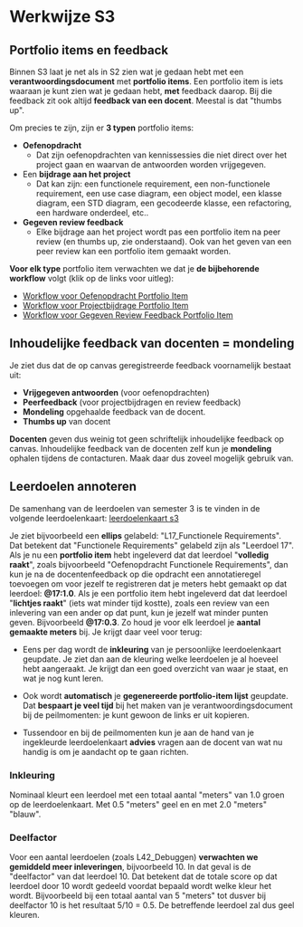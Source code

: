 # Werkwijze S3

## Portfolio items en feedback

Binnen S3 laat je net als in S2 zien wat je gedaan hebt met een **verantwoordingsdocument** met **portfolio items**. Een portfolio item is iets waaraan je kunt zien wat je gedaan hebt, **met** feedback daarop. Bij die feedback zit ook altijd **feedback van een docent**. Meestal is dat "thumbs up".

Om precies te zijn, zijn er **3 typen** portfolio items:

- **Oefenopdracht**
  - Dat zijn oefenopdrachten van kennissessies die niet direct over het project gaan en waarvan de antwoorden worden vrijgegeven.
- Een **bijdrage aan het project**
  - Dat kan zijn: een functionele requirement, een non-functionele requirement, een use case diagram, een object model, een klasse diagram, een STD diagram, een gecodeerde klasse, een refactoring, een hardware onderdeel, etc..
- **Gegeven review feedback**
  - Elke bijdrage aan het project wordt pas een portfolio item na peer review (en thumbs up, zie onderstaand). Ook van het geven van een peer review kan een portfolio item gemaakt worden.

**Voor elk type** portfolio item verwachten we dat je **de bijbehorende workflow** volgt (klik op de links voor uitleg):

- [Workflow voor Oefenopdracht Portfolio Item](werkwijze_s3-Oefenopdracht.svg)
- [Workflow voor Projectbijdrage Portfolio Item](werkwijze_s3-Projectbijdrage.svg)
- [Workflow voor Gegeven Review Feedback Portfolio Item](werkwijze_s3-Oefenopdracht.svg)

## Inhoudelijke feedback van docenten = mondeling

Je ziet dus dat de op canvas geregistreerde feedback voornamelijk bestaat uit:

- **Vrijgegeven antwoorden** (voor oefenopdrachten)
- **Peerfeedback** (voor projectbijdragen en review feedback)
- **Mondeling** opgehaalde feedback van de docent.
- **Thumbs up** van docent

**Docenten** geven dus weinig tot geen schriftelijk inhoudelijke feedback op canvas.
Inhoudelijke feedback van de docenten zelf kun je **mondeling** ophalen tijdens de contacturen. Maak daar dus zoveel mogelijk gebruik van.

## Leerdoelen annoteren

De samenhang van de leerdoelen van semester 3 is te vinden in de volgende leerdoelenkaart:
[leerdoelenkaart s3](leerdoelenkaart_s3.svg)

Je ziet bijvoorbeeld een **ellips** gelabeld: "L17_Functionele Requirements". Dat betekent dat "Functionele Requirements" gelabeld zijn als "Leerdoel 17".
Als je nu een **portfolio item** hebt ingeleverd dat dat leerdoel "**volledig raakt**", zoals bijvoorbeeld "Oefenopdracht Functionele Requirements", dan kun je na de docentenfeedback op die opdracht een annotatieregel toevoegen om voor jezelf te registreren dat je meters hebt gemaakt op dat leerdoel: **@17:1.0**.
Als je een portfolio item hebt ingeleverd dat dat leerdoel "**lichtjes raakt**" (iets wat minder tijd kostte), zoals een review van een inlevering van een ander op dat punt, kun je jezelf wat minder punten geven. Bijvoorbeeld **@17:0.3**. Zo houd je voor elk leerdoel je **aantal gemaakte meters** bij. Je krijgt daar veel voor terug:

- Eens per dag wordt de **inkleuring** van je persoonlijke leerdoelenkaart geupdate.
  Je ziet dan aan de kleuring welke leerdoelen je al hoeveel hebt aangeraakt.
  Je krijgt dan een goed overzicht van waar je staat, en wat je nog kunt leren.

- Ook wordt **automatisch** je **gegenereerde portfolio-item lijst** geupdate.
  Dat **bespaart je veel tijd** bij het maken van je verantwoordingsdocument bij de peilmomenten: je kunt gewoon de links er uit kopieren.

- Tussendoor en bij de peilmomenten kun je aan de hand van je ingekleurde leerdoelenkaart **advies** vragen aan de docent van wat nu handig is om je aandacht op te gaan richten.

### Inkleuring

Nominaal kleurt een leerdoel met een totaal aantal "meters" van 1.0 groen op de leerdoelenkaart. Met 0.5 "meters" geel en en met 2.0 "meters" "blauw".

### Deelfactor

Voor een aantal leerdoelen (zoals L42_Debuggen) **verwachten we gemiddeld meer inleveringen**, bijvoorbeeld 10. In dat geval is de "deelfactor" van dat leerdoel 10.
Dat betekent dat de totale score op dat leerdoel door 10 wordt gedeeld voordat bepaald wordt welke kleur het wordt. Bijvoorbeeld bij een totaal aantal van 5 "meters" tot dusver bij deelfactor 10 is het resultaat 5/10 = 0.5. De betreffende leerdoel zal dus geel kleuren.

